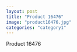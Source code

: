 ```yaml
---
layout: post
title: "Product 16476"
image: "product16476.jpg"
categories: "category1"
---
```

Product 16476
